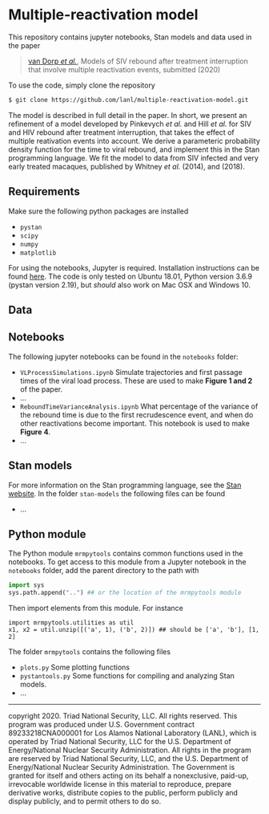 # Multiple-reactivation model

This repository contains jupyter notebooks, Stan models and data used in the paper

> [van Dorp *et al.*](https://insert.doi.here), Models of SIV rebound after treatment interruption that involve multiple reactivation events, submitted (2020)

To use the code, simply clone the repository

```bash
$ git clone https://github.com/lanl/multiple-reactivation-model.git
```

The model is described in full detail in the paper. In short, we present an refinement of a model developed by Pinkevych *et al.* and Hill *et al.* for SIV and HIV rebound after treatment interruption, that takes the effect of multiple reativation events into account. We derive a parameteric probability density function for the time to viral rebound, and implement this in the Stan programming language. We fit the model to data from SIV infected and very early treated macaques, published by Whitney *et al.* (2014), and (2018).

## Requirements

Make sure the following python packages are installed

- `pystan`
- `scipy`
- `numpy`
- `matplotlib`

For using the notebooks, Jupyter is required. 
Installation instructions can be found [here](https://jupyter.org/).
The code is only tested on Ubuntu 18.01, Python version 3.6.9 (pystan version 2.19), 
but *should* also work on Mac OSX and Windows 10.

## Data


## Notebooks

The following jupyter notebooks can be found in the `notebooks` folder:

- `VLProcessSimulations.ipynb` Simulate trajectories and first passage times of the viral load process. These are used to make **Figure 1 and 2** of the paper.
- ...
- `ReboundTimeVarianceAnalysis.ipynb` What percentage of the variance of the rebound time is due to the first recrudescence event, and when do other reactivations become important. This notebook is used to make **Figure 4**.
- ...

## Stan models

For more information on the Stan programming language, 
see the [Stan website](https://mc-stan.org/).
In the folder `stan-models` the following files can be found

- ...

## Python module

The Python module `mrmpytools` contains common functions used in the notebooks.
To get access to this module from a Jupyter notebook in the `notebooks` folder, 
add the parent directory to the path with

```py
import sys
sys.path.append("..") ## or the location of the mrmpytools module
```

Then import elements from this module. For instance 

```
import mrmpytools.utilities as util
x1, x2 = util.unzip([('a', 1), ('b', 2)]) ## should be ['a', 'b'], [1, 2]
```

The folder `mrmpytools` contains the following files

- `plots.py` Some plotting functions
- `pystantools.py` Some functions for compiling and analyzing Stan models.
- ...

_______________________________________________________________


copyright 2020. Triad National Security, LLC. All rights reserved.
This program was produced under U.S. Government contract 89233218CNA000001 for Los Alamos
National Laboratory (LANL), which is operated by Triad National Security, LLC for the U.S.
Department of Energy/National Nuclear Security Administration. All rights in the program are
reserved by Triad National Security, LLC, and the U.S. Department of Energy/National Nuclear
Security Administration. The Government is granted for itself and others acting on its behalf a
nonexclusive, paid-up, irrevocable worldwide license in this material to reproduce, prepare
derivative works, distribute copies to the public, perform publicly and display publicly, and to permit
others to do so.